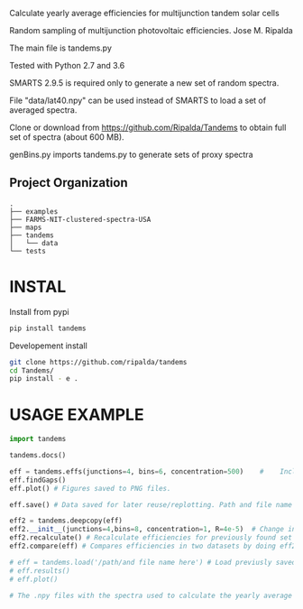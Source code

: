 Calculate yearly average efficiencies for multijunction tandem solar cells

Random sampling of multijunction photovoltaic efficiencies. Jose M. Ripalda

The main file is tandems.py

Tested with Python 2.7 and 3.6

SMARTS 2.9.5 is required only to generate a new set of random spectra. 

File "data/lat40.npy" can be used instead of SMARTS to load a set of averaged spectra.

Clone or download from https://github.com/Ripalda/Tandems to obtain full set of spectra (about 600 MB).

genBins.py imports tandems.py to generate sets of proxy spectra 

Project Organization
--------------------

    .
    ├── examples
    ├── FARMS-NIT-clustered-spectra-USA
    ├── maps
    ├── tandems
    │   └── data
    └── tests


INSTAL
==============================
Install from pypi
```bash
pip install tandems
```

Developement install

```bash
git clone https://github.com/ripalda/tandems
cd Tandems/ 
pip install - e .
```

USAGE EXAMPLE
==============================


```python
import tandems

tandems.docs()

eff = tandems.effs(junctions=4, bins=6, concentration=500)    #    Include as many or as few options as needed.
eff.findGaps()
eff.plot() # Figures saved to PNG files.

eff.save() # Data saved for later reuse/replotting. Path and file name set in eff.name, some parameters and timestamp are appended to filename

eff2 = tandems.deepcopy(eff)
eff2.__init__(junctions=4,bins=8, concentration=1, R=4e-5)  # Change input parameters but keep previously found set of optimal gap combinations.
eff2.recalculate() # Recalculate efficiencies for previously found set of optimal gap combinations.
eff2.compare(eff) # Compares efficiencies in two datasets by doing eff2 - eff. Plots difference and saves PNG files.

# eff = tandems.load('/path/and file name here') # Load previusly saved data
# eff.results()
# eff.plot()

# The .npy files with the spectra used to calculate the yearly average efficiency have been generated with genBins.py
```
